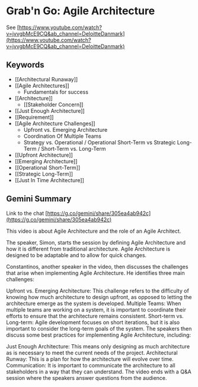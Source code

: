 # Grab'n Go: Agile Architecture
See [https://www.youtube.com/watch?v=jvvgbMcE9CQ&ab_channel=DeloitteDanmark](https://www.youtube.com/watch?v=jvvgbMcE9CQ&ab_channel=DeloitteDanmark)

## Keywords
- [[Architectural Runaway]]
- [[Agile Architectures]]
  - Fundamentals for success
- [[Architecture]]
  - [[Stakeholder Concern]]
- [[Just Enough Architecture]]
- [[Requirement]]
- [[Agile Architecture Challenges]]
  - Upfront vs. Emerging Architecture
  - Coordination Of Multiple Teams
  - Strategy vs. Operational / Operational Short-Term vs Strategic Long-Term / Short-Term vs. Long-Term
- [[Upfront Architecture]]
- [[Emerging Architecture]]
- [[Operational Short-Term]]
- [[Strategic Long-Term]]
- [[Just In Time Architecture]]

## Gemini Summary
Link to the chat [https://g.co/gemini/share/305ea4ab942c](https://g.co/gemini/share/305ea4ab942c)

This video is about Agile Architecture and the role of an Agile Architect.

The speaker, Simon, starts the session by defining Agile Architecture and how it is different from traditional architecture. Agile Architecture is designed to be adaptable and to allow for quick changes.

Constantinos, another speaker in the video, then discusses the challenges that arise when implementing Agile Architecture. He identifies three main challenges:

Upfront vs. Emerging Architecture: This challenge refers to the difficulty of knowing how much architecture to design upfront, as opposed to letting the architecture emerge as the system is developed.
Multiple Teams: When multiple teams are working on a system, it is important to coordinate their efforts to ensure that the architecture remains consistent.
Short-term vs. Long-term: Agile development focuses on short iterations, but it is also important to consider the long-term goals of the system.
The speakers then discuss some best practices for implementing Agile Architecture, including:

Just Enough Architecture: This means only designing as much architecture as is necessary to meet the current needs of the project.
Architectural Runway: This is a plan for how the architecture will evolve over time.
Communication: It is important to communicate the architecture to all stakeholders in a way that they can understand.
The video ends with a Q&A session where the speakers answer questions from the audience. 
